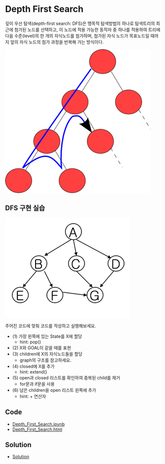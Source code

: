 # Depth First Search

깊이 우선 탐색(depth-first search: DFS)은 맹목적 탐색방법의 하나로 탐색트리의 최근에 첨가된 노드를 선택하고, 이 노드에 적용 가능한 동작자 중 하나를 적용하여 트리에 다음 수준(level)의 한 개의 자식노드를 첨가하며, 첨가된 자식 노드가 목표노드일 때까지 앞의 자식 노드의 첨가 과정을 반복해 가는 방식이다.

![DFS](./Images/DFS.png)

## DFS 구현 실습

![graph](./Images/graph1.png)

주어진 코드에 맞춰 코드를 작성하고 실행해보세요.

- (1) 가장 왼쪽에 있는 State를 X에 할당
    - hint: pop()
- (2) X와 GOAL이 같을 때를 표현
- (3) children에 X의 자식노드들을 할당
    - graph의 구조를 참고하세요.
- (4) closed에 X를 추가
    - hint: extend()
- (5) open과 closed 리스트를 확인하여 중복된 child를 제거
	- for문과 if문을 사용
- (6) 남은 children을 open 리스트 왼쪽에 추가
    - hint: + 연산자

## Code

- [Depth_First_Search.ipynb](./Depth_First_Search.ipynb)
- [Depth_First_Search.html](./Depth_First_Search.html)

## Solution

- [Solution](./Solutions/Depth_First_Search_Solution.ipynb)